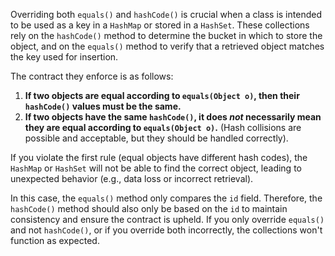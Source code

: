 Overriding both `equals()` and `hashCode()` is crucial when a class is intended to be used as a key in a `HashMap` or stored in a `HashSet`. These collections rely on the `hashCode()` method to determine the bucket in which to store the object, and on the `equals()` method to verify that a retrieved object matches the key used for insertion.

The contract they enforce is as follows:

1.  **If two objects are equal according to `equals(Object o)`, then their `hashCode()` values must be the same.**
2.  **If two objects have the same `hashCode()`, it does *not* necessarily mean they are equal according to `equals(Object o)`.** (Hash collisions are possible and acceptable, but they should be handled correctly).

If you violate the first rule (equal objects have different hash codes), the `HashMap` or `HashSet` will not be able to find the correct object, leading to unexpected behavior (e.g., data loss or incorrect retrieval). 

In this case, the `equals()` method only compares the `id` field.  Therefore, the `hashCode()` method should also only be based on the `id` to maintain consistency and ensure the contract is upheld.  If you only override `equals()` and not `hashCode()`, or if you override both incorrectly, the collections won't function as expected.
